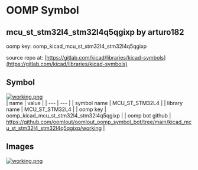 # OOMP Symbol  
## mcu_st_stm32l4_stm32l4q5qgixp  by arturo182  
  
oomp key: oomp_kicad_mcu_st_stm32l4_stm32l4q5qgixp  
  
source repo at: [https://gitlab.com/kicad/libraries/kicad-symbols](https://gitlab.com/kicad/libraries/kicad-symbols)  
## Symbol  
  
[![working.png](working_600.png)](working.png)  
| name | value | 
| --- | --- | 
| symbol name | MCU_ST_STM32L4 | 
| library name | MCU_ST_STM32L4 | 
| oomp key | oomp_kicad_mcu_st_stm32l4_stm32l4q5qgixp | 
| oomp bot github | https://github.com/oomlout/oomlout_oomp_symbol_bot/tree/main/kicad_mcu_st_stm32l4_stm32l4q5qgixp/working | 
## Images  
  
[![working.png](working_140.png)](working.png)  
